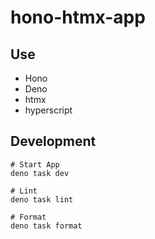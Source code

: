 # hono-htmx-app

## Use

- Hono
- Deno
- htmx
- hyperscript

## Development

```
# Start App
deno task dev

# Lint
deno task lint

# Format
deno task format
```
